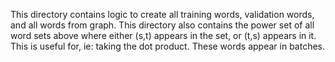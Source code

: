 This directory contains logic to create all training words, validation words, and all words from graph.
This directory also contains the power set of all word sets above where either (s,t) appears in the set, or (t,s) appears in it.
This is useful for, ie: taking the dot product. These words appear in batches.
